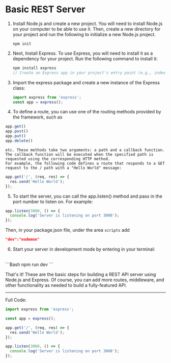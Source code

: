 # Basic REST Server

1.  Install Node.js and create a new project. You will need to install Node.js on your computer to be able to use it. Then, create a new directory for your project and run the following to initialize a new Node.js project.

    ```
    npm init 
    ```

2. Next, Install Express. To use Express, you will need to install it as a dependency for your project. Run the following command to install it:

    ```Typescript
    npm install express
    // Create an Express app in your project's entry point (e.g., index.js)
    ```
3. Import the express package and create a new instance of the Express class:

    ```Typescript
    import express from 'express';
    const app = express();
    ```

4. To define a route, you can use one of the routing methods provided by the framework, such as 

```Typescript 
app.get()
app.post() 
app.put()
app.delete() 
```
    etc. These methods take two arguments: a path and a callback function. The callback function will be executed when the specified path is requested using the corresponding HTTP method.
    For example, the following code defines a route that responds to a GET request to the / path with a "Hello World" message:

```Typescript
app.get('/', (req, res) => {
  res.send('Hello World');
});
```

5. To start the server, you can call the app.listen() method and pass in the port number to listen on. For example:

```Typescript
app.listen(3000, () => {
  console.log('Server is listening on port 3000');
});
```

Then, in your package.json file, under the area ```scripts``` add 
```JSON
"dev":"nodemon"
```

6. Start your server in development mode by entering in your terminal:
 <br />
```Bash
npm run dev
```

That's it! These are the basic steps for building a REST API server using Node.js and Express. Of course, you can add more routes, middleware, and other functionality as needed to build a fully-featured API.

----

Full Code: 

```Typescript
import express from 'express';

const app = express();

app.get('/', (req, res) => {
  res.send('Hello World');
});

app.listen(3000, () => {
  console.log('Server is listening on port 3000');
});
```

